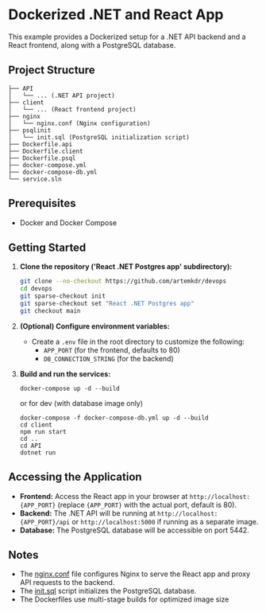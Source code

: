 # Dockerized .NET and React App

This example provides a Dockerized setup for a .NET API backend and a React frontend, along with a PostgreSQL database.

## Project Structure
```
├── API
│   └── ... (.NET API project)
├── client
│   └── ... (React frontend project)
├── nginx
│   └── nginx.conf (Nginx configuration)
├── psqlinit
│   └── init.sql (PostgreSQL initialization script)
├── Dockerfile.api
├── Dockerfile.client
├── Dockerfile.psql
├── docker-compose.yml
├── docker-compose-db.yml
└── service.sln

```

## Prerequisites

- Docker and Docker Compose

## Getting Started

1. **Clone the repository ('React .NET Postgres app' subdirectory):**

   ```bash
   git clone --no-checkout https://github.com/artemkdr/devops
   cd devops
   git sparse-checkout init
   git sparse-checkout set "React .NET Postgres app"
   git checkout main
   ```
2. **(Optional) Configure environment variables:**
    * Create a `.env` file in the root directory to customize the following:
        * `APP_PORT` (for the frontend, defaults to 80)
        * `DB_CONNECTION_STRING` (for the backend)

3. **Build and run the services:**
    ```
    docker-compose up -d --build
    ```
    or for dev (with database image only)
    ```
    docker-compose -f docker-compose-db.yml up -d --build
    cd client    
    npm run start
    cd ..
    cd API
    dotnet run
    ```

## Accessing the Application
* **Frontend:** Access the React app in your browser at `http://localhost:{APP_PORT}` (replace `{APP_PORT}` with the actual port, default is 80).
* **Backend:** The .NET API will be running at `http://localhost:{APP_PORT}/api` or `http://localhost:5000` if running as a separate image.
* **Database:** The PostgreSQL database will be accessible on port 5442.

## Notes
* The [nginx.conf](nginx/nginx.conf) file configures Nginx to serve the React app and proxy API requests to the backend.
* The [init.sql](psqlinit/init.sql) script initializes the PostgreSQL database.
* The Dockerfiles use multi-stage builds for optimized image size